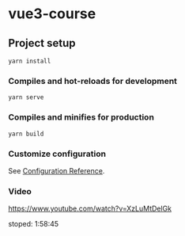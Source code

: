 # vue3-course

## Project setup

```
yarn install
```

### Compiles and hot-reloads for development

```
yarn serve
```

### Compiles and minifies for production

```
yarn build
```

### Customize configuration

See [Configuration Reference](https://cli.vuejs.org/config/).

### Video

https://www.youtube.com/watch?v=XzLuMtDelGk

stoped: 1:58:45
